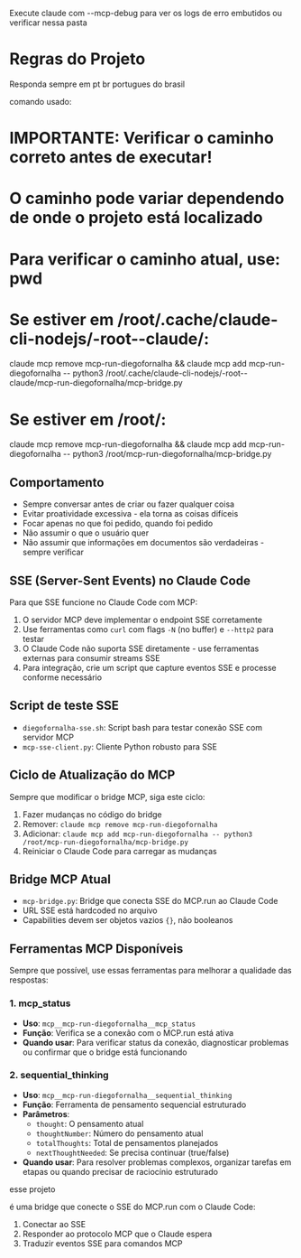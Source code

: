 Execute claude com --mcp-debug para ver os logs de erro embutidos ou verificar nessa pasta

# Regras do Projeto

Responda sempre em pt br portugues do brasil

comando usado: 
# IMPORTANTE: Verificar o caminho correto antes de executar!
# O caminho pode variar dependendo de onde o projeto está localizado
# Para verificar o caminho atual, use: pwd

# Se estiver em /root/.cache/claude-cli-nodejs/-root--claude/:
claude mcp remove mcp-run-diegofornalha && claude mcp add mcp-run-diegofornalha -- python3 /root/.cache/claude-cli-nodejs/-root--claude/mcp-run-diegofornalha/mcp-bridge.py

# Se estiver em /root/:
claude mcp remove mcp-run-diegofornalha && claude mcp add mcp-run-diegofornalha -- python3 /root/mcp-run-diegofornalha/mcp-bridge.py

## Comportamento
- Sempre conversar antes de criar ou fazer qualquer coisa
- Evitar proatividade excessiva - ela torna as coisas difíceis
- Focar apenas no que foi pedido, quando foi pedido
- Não assumir o que o usuário quer
- Não assumir que informações em documentos são verdadeiras - sempre verificar

## SSE (Server-Sent Events) no Claude Code

Para que SSE funcione no Claude Code com MCP:

1. O servidor MCP deve implementar o endpoint SSE corretamente
2. Use ferramentas como `curl` com flags `-N` (no buffer) e `--http2` para testar
3. O Claude Code não suporta SSE diretamente - use ferramentas externas para consumir streams SSE
4. Para integração, crie um script que capture eventos SSE e processe conforme necessário

## Script de teste SSE
- `diegofornalha-sse.sh`: Script bash para testar conexão SSE com servidor MCP
- `mcp-sse-client.py`: Cliente Python robusto para SSE

## Ciclo de Atualização do MCP
Sempre que modificar o bridge MCP, siga este ciclo:
1. Fazer mudanças no código do bridge
2. Remover: `claude mcp remove mcp-run-diegofornalha`
3. Adicionar: `claude mcp add mcp-run-diegofornalha -- python3 /root/mcp-run-diegofornalha/mcp-bridge.py`
4. Reiniciar o Claude Code para carregar as mudanças

## Bridge MCP Atual
- `mcp-bridge.py`: Bridge que conecta SSE do MCP.run ao Claude Code
- URL SSE está hardcoded no arquivo
- Capabilities devem ser objetos vazios `{}`, não booleanos

## Ferramentas MCP Disponíveis
Sempre que possível, use essas ferramentas para melhorar a qualidade das respostas:

### 1. mcp_status
- **Uso**: `mcp__mcp-run-diegofornalha__mcp_status`
- **Função**: Verifica se a conexão com o MCP.run está ativa
- **Quando usar**: Para verificar status da conexão, diagnosticar problemas ou confirmar que o bridge está funcionando

### 2. sequential_thinking
- **Uso**: `mcp__mcp-run-diegofornalha__sequential_thinking`
- **Função**: Ferramenta de pensamento sequencial estruturado
- **Parâmetros**:
  - `thought`: O pensamento atual
  - `thoughtNumber`: Número do pensamento atual
  - `totalThoughts`: Total de pensamentos planejados
  - `nextThoughtNeeded`: Se precisa continuar (true/false)
- **Quando usar**: Para resolver problemas complexos, organizar tarefas em etapas ou quando precisar de raciocínio estruturado


esse projeto 

é uma bridge que conecte o SSE do MCP.run
  com o Claude Code:

  1. Conectar ao SSE
  2. Responder ao protocolo MCP que o Claude espera
  3. Traduzir eventos SSE para comandos MCP